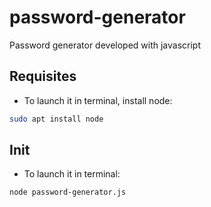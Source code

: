 # password-generator
Password generator developed with javascript

## Requisites
* To launch it in terminal, install node:
```bash
sudo apt install node
```

## Init
* To launch it in terminal:
```bash
node password-generator.js
```
